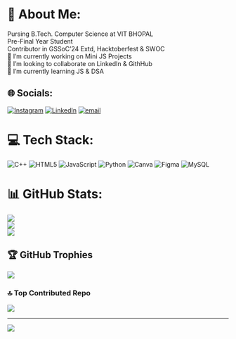 # 💫 About Me:
Pursing B.Tech. Computer Science at VIT BHOPAL <br>
Pre-Final Year Student <br>
Contributor in GSSoC’24 Extd, Hacktoberfest & SWOC<br>
🔭 I’m currently working on Mini JS Projects <br>👯 I’m looking to collaborate on LinkedIn & GithHub <br>🌱 I’m currently learning JS & DSA<br>


## 🌐 Socials:
[![Instagram](https://img.shields.io/badge/Instagram-%23E4405F.svg?logo=Instagram&logoColor=white)](https://instagram.com/riddhi_mdt) [![LinkedIn](https://img.shields.io/badge/LinkedIn-%230077B5.svg?logo=linkedin&logoColor=white)](https://linkedin.com/in/riddhi-mhadgut-3b0a21289) [![email](https://img.shields.io/badge/Email-D14836?logo=gmail&logoColor=white)](mailto:riddhimhadgut17@gmail.com) 

# 💻 Tech Stack:
![C++](https://img.shields.io/badge/c++-%2300599C.svg?style=for-the-badge&logo=c%2B%2B&logoColor=white) ![HTML5](https://img.shields.io/badge/html5-%23E34F26.svg?style=for-the-badge&logo=html5&logoColor=white) ![JavaScript](https://img.shields.io/badge/javascript-%23323330.svg?style=for-the-badge&logo=javascript&logoColor=%23F7DF1E) ![Python](https://img.shields.io/badge/python-3670A0?style=for-the-badge&logo=python&logoColor=ffdd54) ![Canva](https://img.shields.io/badge/Canva-%2300C4CC.svg?style=for-the-badge&logo=Canva&logoColor=white) ![Figma](https://img.shields.io/badge/figma-%23F24E1E.svg?style=for-the-badge&logo=figma&logoColor=white) ![MySQL](https://img.shields.io/badge/mysql-4479A1.svg?style=for-the-badge&logo=mysql&logoColor=white)
# 📊 GitHub Stats:
![](https://github-readme-stats.vercel.app/api?username=RiddhiM170904&theme=tokyonight&hide_border=false&include_all_commits=true&count_private=true)<br/>
![](https://github-readme-streak-stats.herokuapp.com/?user=RiddhiM170904&theme=tokyonight&hide_border=false)<br/>
![](https://github-readme-stats.vercel.app/api/top-langs/?username=RiddhiM170904&theme=tokyonight&hide_border=false&include_all_commits=true&count_private=true&layout=compact)

## 🏆 GitHub Trophies
![](https://github-profile-trophy.vercel.app/?username=RiddhiM170904&theme=tokyonight&no-frame=false&no-bg=true&margin-w=4)

### 🔝 Top Contributed Repo
![](https://github-contributor-stats.vercel.app/api?username=RiddhiM170904&limit=5&theme=tokyonight&combine_all_yearly_contributions=true)

---
[![](https://visitcount.itsvg.in/api?id=RiddhiM170904&icon=0&color=0)](https://visitcount.itsvg.in)


